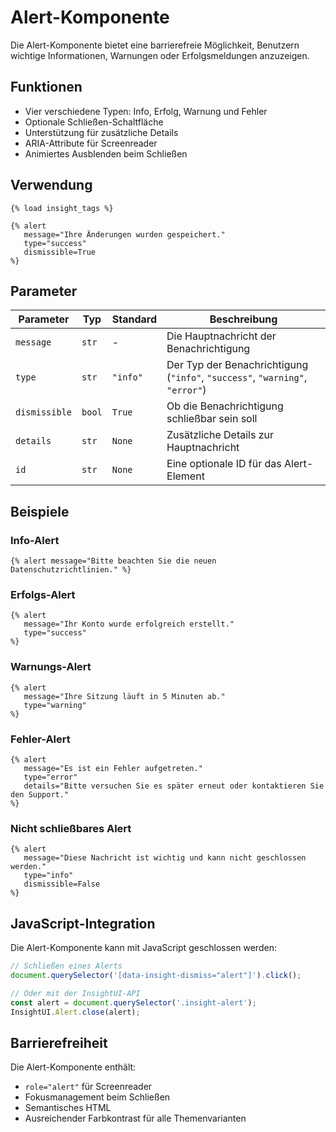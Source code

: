 # Alert-Komponente

Die Alert-Komponente bietet eine barrierefreie Möglichkeit, Benutzern wichtige Informationen, Warnungen oder Erfolgsmeldungen anzuzeigen.

## Funktionen

- Vier verschiedene Typen: Info, Erfolg, Warnung und Fehler
- Optionale Schließen-Schaltfläche
- Unterstützung für zusätzliche Details
- ARIA-Attribute für Screenreader
- Animiertes Ausblenden beim Schließen

## Verwendung

```django
{% load insight_tags %}

{% alert
   message="Ihre Änderungen wurden gespeichert."
   type="success"
   dismissible=True
%}
```

## Parameter

| Parameter | Typ | Standard | Beschreibung |
|-----------|-----|----------|--------------|
| `message` | `str` | - | Die Hauptnachricht der Benachrichtigung |
| `type` | `str` | `"info"` | Der Typ der Benachrichtigung (`"info"`, `"success"`, `"warning"`, `"error"`) |
| `dismissible` | `bool` | `True` | Ob die Benachrichtigung schließbar sein soll |
| `details` | `str` | `None` | Zusätzliche Details zur Hauptnachricht |
| `id` | `str` | `None` | Eine optionale ID für das Alert-Element |

## Beispiele

### Info-Alert

```django
{% alert message="Bitte beachten Sie die neuen Datenschutzrichtlinien." %}
```

### Erfolgs-Alert

```django
{% alert
   message="Ihr Konto wurde erfolgreich erstellt."
   type="success"
%}
```

### Warnungs-Alert

```django
{% alert
   message="Ihre Sitzung läuft in 5 Minuten ab."
   type="warning"
%}
```

### Fehler-Alert

```django
{% alert
   message="Es ist ein Fehler aufgetreten."
   type="error"
   details="Bitte versuchen Sie es später erneut oder kontaktieren Sie den Support."
%}
```

### Nicht schließbares Alert

```django
{% alert
   message="Diese Nachricht ist wichtig und kann nicht geschlossen werden."
   type="info"
   dismissible=False
%}
```

## JavaScript-Integration

Die Alert-Komponente kann mit JavaScript geschlossen werden:

```javascript
// Schließen eines Alerts
document.querySelector('[data-insight-dismiss="alert"]').click();

// Oder mit der InsightUI-API
const alert = document.querySelector('.insight-alert');
InsightUI.Alert.close(alert);
```

## Barrierefreiheit

Die Alert-Komponente enthält:

- `role="alert"` für Screenreader
- Fokusmanagement beim Schließen
- Semantisches HTML
- Ausreichender Farbkontrast für alle Themenvarianten
